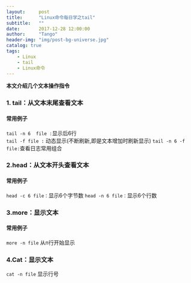 ```yaml
---
layout:     post
title:      "Linux命令每日学之tail"
subtitle:   ""
date:       2017-12-28 12:00:00
author:     "Tango"
header-img: "img/post-bg-universe.jpg"
catalog: true
tags:   
    - Linux
    - tail
    - Linux命令
---
```


**本文介绍几个文本操作指令**


### 1. tail：从文本末尾查看文本

#### 常用例子

`tail -n 6  file :`显示后6行  
`tail -f file :` 动态显示(不断刷新,即是文本增加时刷新显示)
`tail -n 6 -f file:`查看日志常用组合

### 2.head：从文本开头查看文本


#### 常用例子

`head -c 6 file：`显示6个字节数
`head -n 6 file：`显示6个行数


### 3.more：显示文本

#### 常用例子

`more -n file` 从n行开始显示


### 4.Cat：显示文本

`cat -n file` 显示行号







 
